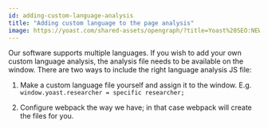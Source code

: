 ```yaml
---
id: adding-custom-language-analysis
title: "Adding custom language to the page analysis"
image: https://yoast.com/shared-assets/opengraph/?title=Yoast%20SEO:NEWLINEAdding%20custom%20languageNEWLINEto%20the%20page%20analysis
---
```


Our software supports multiple languages. If you wish to add your own custom language analysis, the analysis file needs to be available on the window. There are two ways to include the right language analysis JS file:

1. Make a custom language file yourself and assign it to the window. E.g. `window.yoast.researcher = specific researcher;`

2. Configure webpack the way we have; in that case webpack will create the files for you.
